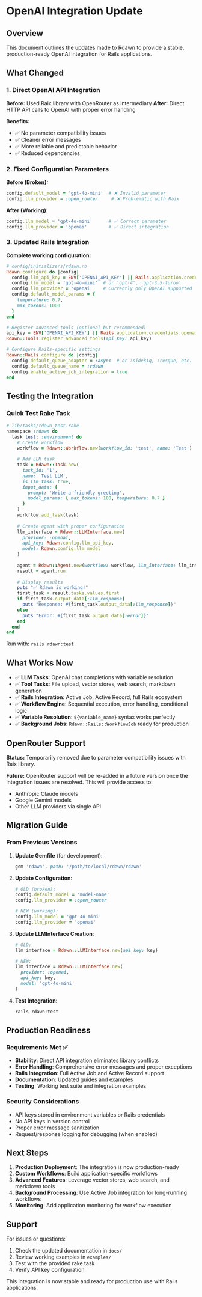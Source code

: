 # OpenAI Integration Update

## Overview

This document outlines the updates made to Rdawn to provide a stable, production-ready OpenAI integration for Rails applications.

## What Changed

### 1. Direct OpenAI API Integration

**Before:** Used Raix library with OpenRouter as intermediary
**After:** Direct HTTP API calls to OpenAI with proper error handling

**Benefits:**
- ✅ No parameter compatibility issues
- ✅ Cleaner error messages
- ✅ More reliable and predictable behavior
- ✅ Reduced dependencies

### 2. Fixed Configuration Parameters

**Before (Broken):**
```ruby
config.default_model = 'gpt-4o-mini'  # ❌ Invalid parameter
config.llm_provider = :open_router     # ❌ Problematic with Raix
```

**After (Working):**
```ruby
config.llm_model = 'gpt-4o-mini'      # ✅ Correct parameter
config.llm_provider = 'openai'        # ✅ Direct integration
```

### 3. Updated Rails Integration

**Complete working configuration:**

```ruby
# config/initializers/rdawn.rb
Rdawn.configure do |config|
  config.llm_api_key = ENV['OPENAI_API_KEY'] || Rails.application.credentials.openai_api_key
  config.llm_model = 'gpt-4o-mini'  # or 'gpt-4', 'gpt-3.5-turbo'
  config.llm_provider = 'openai'    # Currently only OpenAI supported
  config.default_model_params = {
    temperature: 0.7,
    max_tokens: 1000
  }
end

# Register advanced tools (optional but recommended)
api_key = ENV['OPENAI_API_KEY'] || Rails.application.credentials.openai_api_key
Rdawn::Tools.register_advanced_tools(api_key: api_key)

# Configure Rails-specific settings
Rdawn::Rails.configure do |config|
  config.default_queue_adapter = :async  # or :sidekiq, :resque, etc.
  config.default_queue_name = :rdawn
  config.enable_active_job_integration = true
end
```

## Testing the Integration

### Quick Test Rake Task

```ruby
# lib/tasks/rdawn_test.rake
namespace :rdawn do
  task test: :environment do
    # Create workflow
    workflow = Rdawn::Workflow.new(workflow_id: 'test', name: 'Test')
    
    # Add LLM task
    task = Rdawn::Task.new(
      task_id: '1',
      name: 'Test LLM',
      is_llm_task: true,
      input_data: {
        prompt: 'Write a friendly greeting',
        model_params: { max_tokens: 100, temperature: 0.7 }
      }
    )
    workflow.add_task(task)
    
    # Create agent with proper configuration
    llm_interface = Rdawn::LLMInterface.new(
      provider: :openai,
      api_key: Rdawn.config.llm_api_key,
      model: Rdawn.config.llm_model
    )
    
    agent = Rdawn::Agent.new(workflow: workflow, llm_interface: llm_interface)
    result = agent.run
    
    # Display results
    puts "✅ Rdawn is working!"
    first_task = result.tasks.values.first
    if first_task.output_data[:llm_response]
      puts "Response: #{first_task.output_data[:llm_response]}"
    else
      puts "Error: #{first_task.output_data[:error]}"
    end
  end
end
```

Run with: `rails rdawn:test`

## What Works Now

- ✅ **LLM Tasks**: OpenAI chat completions with variable resolution
- ✅ **Tool Tasks**: File upload, vector stores, web search, markdown generation
- ✅ **Rails Integration**: Active Job, Active Record, full Rails ecosystem
- ✅ **Workflow Engine**: Sequential execution, error handling, conditional logic
- ✅ **Variable Resolution**: `${variable_name}` syntax works perfectly
- ✅ **Background Jobs**: `Rdawn::Rails::WorkflowJob` ready for production

## OpenRouter Support

**Status:** Temporarily removed due to parameter compatibility issues with Raix library.

**Future:** OpenRouter support will be re-added in a future version once the integration issues are resolved. This will provide access to:
- Anthropic Claude models
- Google Gemini models  
- Other LLM providers via single API

## Migration Guide

### From Previous Versions

1. **Update Gemfile** (for development):
   ```ruby
   gem 'rdawn', path: '/path/to/local/rdawn/rdawn'
   ```

2. **Update Configuration**:
   ```ruby
   # OLD (broken):
   config.default_model = 'model-name'
   config.llm_provider = :open_router
   
   # NEW (working):
   config.llm_model = 'gpt-4o-mini'
   config.llm_provider = 'openai'
   ```

3. **Update LLMInterface Creation**:
   ```ruby
   # OLD:
   llm_interface = Rdawn::LLMInterface.new(api_key: key)
   
   # NEW:
   llm_interface = Rdawn::LLMInterface.new(
     provider: :openai,
     api_key: key,
     model: 'gpt-4o-mini'
   )
   ```

4. **Test Integration**:
   ```bash
   rails rdawn:test
   ```

## Production Readiness

### Requirements Met ✅

- **Stability**: Direct API integration eliminates library conflicts
- **Error Handling**: Comprehensive error messages and proper exceptions
- **Rails Integration**: Full Active Job and Active Record support
- **Documentation**: Updated guides and examples
- **Testing**: Working test suite and integration examples

### Security Considerations

- API keys stored in environment variables or Rails credentials
- No API keys in version control
- Proper error message sanitization
- Request/response logging for debugging (when enabled)

## Next Steps

1. **Production Deployment**: The integration is now production-ready
2. **Custom Workflows**: Build application-specific workflows
3. **Advanced Features**: Leverage vector stores, web search, and markdown tools
4. **Background Processing**: Use Active Job integration for long-running workflows
5. **Monitoring**: Add application monitoring for workflow execution

## Support

For issues or questions:
1. Check the updated documentation in `docs/`
2. Review working examples in `examples/`
3. Test with the provided rake task
4. Verify API key configuration

This integration is now stable and ready for production use with Rails applications. 